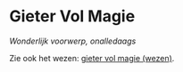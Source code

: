 # Gieter Vol Magie

_Wonderlijk voorwerp,_
_onalledaags_

Zie ook het wezen: [gieter vol magie (wezen)](project:../wezens/gieter_vol_magie.md).
